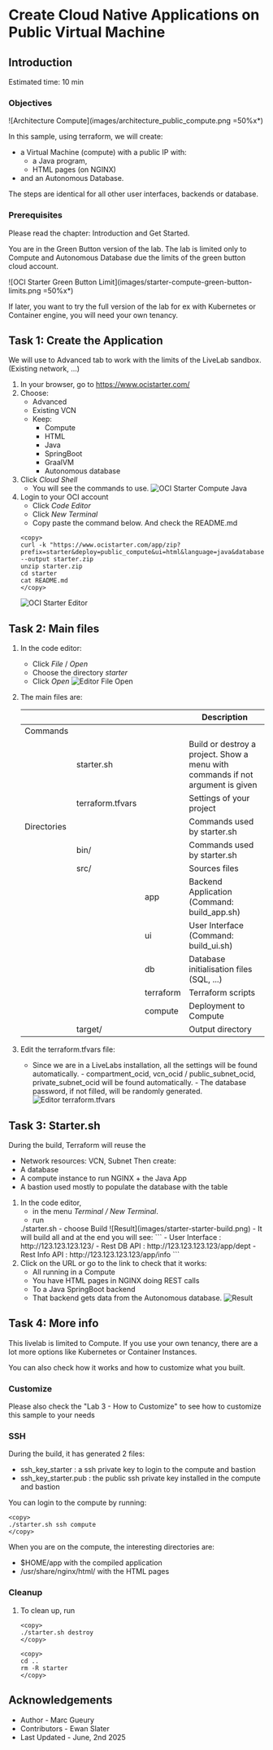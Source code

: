
# Create Cloud Native Applications on Public Virtual Machine

## Introduction

Estimated time: 10 min

### Objectives

![Architecture Compute](images/architecture_public_compute.png =50%x*)

In this sample, using terraform, we will create:
- a Virtual Machine (compute) with a public IP with:
    - a Java program, 
    - HTML pages (on NGINX)
- and an Autonomous Database. 

The steps are identical for all other user interfaces, backends or database.

### Prerequisites

Please read the chapter: Introduction and Get Started.

You are in the Green Button version of the lab. The lab is limited only to Compute and Autonomous Database due the limits of the green button 
cloud account. 

  ![OCI Starter Green Button Limit](images/starter-compute-green-button-limits.png =50%x*)

If later, you want to try the full version of the lab for ex with Kubernetes or Container engine, you will need your own tenancy.

## Task 1: Create the Application

We will use to Advanced tab to work with the limits of the LiveLab sandbox. (Existing network, ...)

1. In your browser, go to https://www.ocistarter.com/
2. Choose:
    - Advanced
    - Existing VCN 
    - Keep:
        - Compute
        - HTML
        - Java
        - SpringBoot
        - GraalVM
        - Autonomous database
3. Click *Cloud Shell*
    - You will see the commands to use.
  ![OCI Starter Compute Java](images/starter-compute-green-button-java.png)
4. Login to your OCI account
    - Click *Code Editor*
    - Click *New Terminal*
    - Copy paste the command below. And check the README.md
    ```
    <copy>
    curl -k "https://www.ocistarter.com/app/zip?prefix=starter&deploy=public_compute&ui=html&language=java&database=atp&vcn_strategy=existing" --output starter.zip
    unzip starter.zip
    cd starter
    cat README.md
    </copy>
    ```
    ![OCI Starter Editor](images/starter-editor.png)

## Task 2: Main files

1. In the code editor:
    - Click *File* / *Open*
    - Choose the directory *starter*
    - Click *Open*
    ![Editor File Open](images/starter-compute-dir.png)
2. The main files are:

   |             |                  |           | Description |
   | ----------- | ---------------- | --------- | ---|
   | Commands    |                  |           |  |
   |             | starter.sh       |           | Build or destroy a project. Show a menu with commands if not argument is given | 
   |             | terraform.tfvars |           | Settings of your project | 
   | Directories |                  |           | Commands used by starter.sh | 
   |             | bin/             |           | Commands used by starter.sh | 
   |             | src/             |           | Sources files | 
   |             |                  | app       | Backend Application (Command: build_app.sh) | 
   |             |                  | ui        | User Interface (Command: build_ui.sh) | 
   |             |                  | db        | Database initialisation files (SQL, ...) | 
   |             |                  | terraform | Terraform scripts  | 
   |             |                  | compute   | Deployment to Compute | 
   |             | target/          |           | Output directory  | 

3. Edit the terraform.tfvars file:
    - Since we are in a LiveLabs installation, all the settings will be found automatically.
          - compartment\_ocid, vcn\_ocid / public\_subnet\_ocid, private\_subnet\_ocid will be found automatically.
          - The database password, if not filled, will be randomly generated.
    ![Editor terraform.tfvars](images/starter-compute-env.png)

## Task 3: Starter.sh

During the build, Terraform will reuse the 
- Network resources: VCN, Subnet
Then create: 
- A database
- A compute instance to run NGINX + the Java App
- A bastion used mostly to populate the database with the table

1. In the code editor, 
    - in the menu *Terminal / New Terminal*. 
    - run 
    <copy>
    ./starter.sh
    </copy>
    - choose Build
        ![Result](images/starter-starter-build.png)    
    - It will build all and at the end you will see:
    ```
    <copy>
    - User Interface : http://123.123.123.123/
    - Rest DB API : http://123.123.123.123/app/dept
    - Rest Info API : http://123.123.123.123/app/info
    </copy>
    ```
2. Click on the URL or go to the link to check that it works:
    - All running in a Compute 
    - You have HTML pages in NGINX doing REST calls 
    - To a Java SpringBoot backend
    - That backend gets data from the Autonomous database. 
    ![Result](images/starter-compute-result.png)

## Task 4: More info

This livelab is limited to Compute. If you use your own tenancy, there are a lot more options like Kubernetes or Container Instances.

You can also check how it works and how to customize what you built.

### Customize

Please also check the  "Lab 3 - How to Customize" to see how to customize this sample to your needs

### SSH

During the build, it has generated 2 files:
- ssh\_key\_starter : a ssh private key to login to the compute and bastion
- ssh\_key\_starter.pub : the public ssh private key installed in the compute and bastion

You can login to the compute by running:
```
<copy>
./starter.sh ssh compute
</copy>
```

When you are on the compute, the interesting directories are:
- $HOME/app with the compiled application
- /usr/share/nginx/html/ with the HTML pages

### Cleanup

1. To clean up, run 
    ```
    <copy>
    ./starter.sh destroy
    </copy>
    ```

    ```
    <copy>
    cd ..
    rm -R starter
    </copy>
    ```

## Acknowledgements

* Author - Marc Gueury
* Contributors - Ewan Slater 
* Last Updated - June, 2nd 2025

